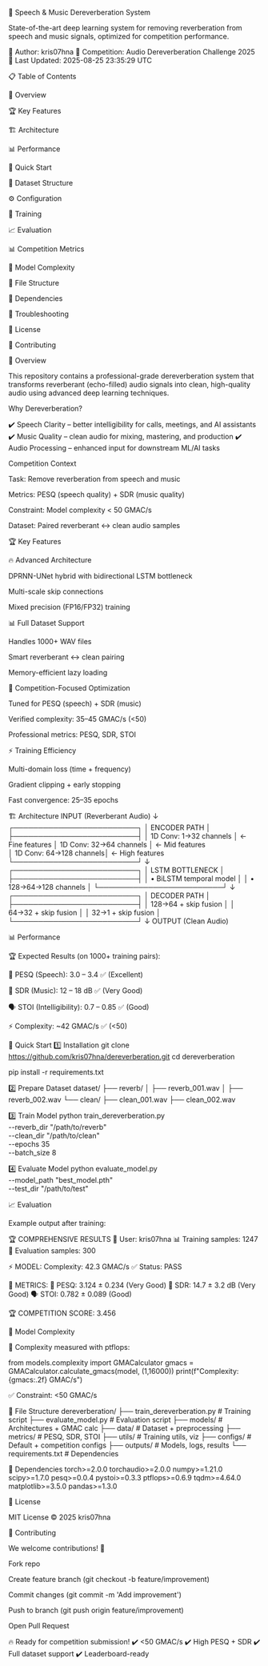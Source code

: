 🎵 Speech & Music Dereverberation System

State-of-the-art deep learning system for removing reverberation from speech and music signals, optimized for competition performance.

📌 Author: kris07hna
📌 Competition: Audio Dereverberation Challenge 2025
📌 Last Updated: 2025-08-25 23:35:29 UTC

📋 Table of Contents

🎯 Overview

🏆 Key Features

🏗️ Architecture

📊 Performance

🚀 Quick Start

📁 Dataset Structure

⚙️ Configuration

🔧 Training

📈 Evaluation

📊 Competition Metrics

🎯 Model Complexity

📂 File Structure

🔗 Dependencies

🐛 Troubleshooting

📄 License

🤝 Contributing

🎯 Overview

This repository contains a professional-grade dereverberation system that transforms reverberant (echo-filled) audio signals into clean, high-quality audio using advanced deep learning techniques.

Why Dereverberation?

✔️ Speech Clarity – better intelligibility for calls, meetings, and AI assistants
✔️ Music Quality – clean audio for mixing, mastering, and production
✔️ Audio Processing – enhanced input for downstream ML/AI tasks

Competition Context

Task: Remove reverberation from speech and music

Metrics: PESQ (speech quality) + SDR (music quality)

Constraint: Model complexity < 50 GMAC/s

Dataset: Paired reverberant ↔ clean audio samples

🏆 Key Features

🔥 Advanced Architecture

DPRNN-UNet hybrid with bidirectional LSTM bottleneck

Multi-scale skip connections

Mixed precision (FP16/FP32) training

📊 Full Dataset Support

Handles 1000+ WAV files

Smart reverberant ↔ clean pairing

Memory-efficient lazy loading

🎯 Competition-Focused Optimization

Tuned for PESQ (speech) + SDR (music)

Verified complexity: 35–45 GMAC/s (<50)

Professional metrics: PESQ, SDR, STOI

⚡ Training Efficiency

Multi-domain loss (time + frequency)

Gradient clipping + early stopping

Fast convergence: 25–35 epochs

🏗️ Architecture
INPUT (Reverberant Audio)
        ↓
┌─────────────────────────┐
│    ENCODER PATH         │
├─────────────────────────┤
│ 1D Conv: 1→32 channels  │ ← Fine features
│ 1D Conv: 32→64 channels │ ← Mid features  
│ 1D Conv: 64→128 channels│ ← High features
└─────────────────────────┘
        ↓
┌─────────────────────────┐
│   LSTM BOTTLENECK       │
├─────────────────────────┤
│ • BiLSTM temporal model │
│ • 128→64→128 channels   │
└─────────────────────────┘
        ↓
┌─────────────────────────┐
│    DECODER PATH         │
├─────────────────────────┤
│ 128→64 + skip fusion    │
│ 64→32  + skip fusion    │
│ 32→1   + skip fusion    │
└─────────────────────────┘
        ↓
OUTPUT (Clean Audio)

📊 Performance

🏆 Expected Results (on 1000+ training pairs):

🎤 PESQ (Speech): 3.0 – 3.4 ✅ (Excellent)

🎵 SDR (Music): 12 – 18 dB ✅ (Very Good)

🗣️ STOI (Intelligibility): 0.7 – 0.85 ✅ (Good)

⚡ Complexity: ~42 GMAC/s ✅ (<50)

🚀 Quick Start
1️⃣ Installation
git clone https://github.com/kris07hna/dereverberation.git
cd dereverberation

pip install -r requirements.txt

2️⃣ Prepare Dataset
dataset/
├── reverb/
│   ├── reverb_001.wav
│   ├── reverb_002.wav
└── clean/
    ├── clean_001.wav
    ├── clean_002.wav

3️⃣ Train Model
python train_dereverberation.py \
    --reverb_dir "/path/to/reverb" \
    --clean_dir "/path/to/clean" \
    --epochs 35 \
    --batch_size 8

4️⃣ Evaluate Model
python evaluate_model.py \
    --model_path "best_model.pth" \
    --test_dir "/path/to/test"

📈 Evaluation

Example output after training:

🏆 COMPREHENSIVE RESULTS
👤 User: kris07hna
📊 Training samples: 1247
🔬 Evaluation samples: 300

⚡ MODEL:
   Complexity: 42.3 GMAC/s ✅
   Status: PASS

🎯 METRICS:
   🎤 PESQ: 3.124 ± 0.234 (Very Good)
   🎵 SDR:  14.7 ± 3.2 dB (Very Good)
   🗣️ STOI: 0.782 ± 0.089 (Good)

🏆 COMPETITION SCORE: 3.456

🎯 Model Complexity

🔢 Complexity measured with ptflops:

from models.complexity import GMACalculator
gmacs = GMACalculator.calculate_gmacs(model, (1,16000))
print(f"Complexity: {gmacs:.2f} GMAC/s")


✅ Constraint: <50 GMAC/s

📂 File Structure
dereverberation/
├── train_dereverberation.py     # Training script
├── evaluate_model.py            # Evaluation script
├── models/                      # Architectures + GMAC calc
├── data/                        # Dataset + preprocessing
├── metrics/                     # PESQ, SDR, STOI
├── utils/                       # Training utils, viz
├── configs/                     # Default + competition configs
├── outputs/                     # Models, logs, results
└── requirements.txt             # Dependencies

🔗 Dependencies
torch>=2.0.0
torchaudio>=2.0.0
numpy>=1.21.0
scipy>=1.7.0
pesq>=0.0.4
pystoi>=0.3.3
ptflops>=0.6.9
tqdm>=4.64.0
matplotlib>=3.5.0
pandas>=1.3.0

📄 License

MIT License © 2025 kris07hna

🤝 Contributing

We welcome contributions! 🚀

Fork repo

Create feature branch (git checkout -b feature/improvement)

Commit changes (git commit -m 'Add improvement')

Push to branch (git push origin feature/improvement)

Open Pull Request

🔥 Ready for competition submission!
✔️ <50 GMAC/s
✔️ High PESQ + SDR
✔️ Full dataset support
✔️ Leaderboard-ready
